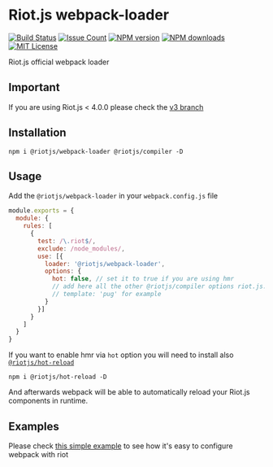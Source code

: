 # Riot.js webpack-loader

[![Build Status][travis-image]][travis-url]
[![Issue Count][codeclimate-image]][codeclimate-url]
[![NPM version][npm-version-image]][npm-url]
[![NPM downloads][npm-downloads-image]][npm-url]
[![MIT License][license-image]][license-url]

Riot.js official webpack loader

## Important

If you are using Riot.js < 4.0.0 please check the [v3 branch](https://github.com/riot/webpack-loader/tree/v3)

## Installation

```shell
npm i @riotjs/webpack-loader @riotjs/compiler -D
```

## Usage

Add the `@riotjs/webpack-loader` in your `webpack.config.js` file
```js
module.exports = {
  module: {
    rules: [
      {
        test: /\.riot$/,
        exclude: /node_modules/,
        use: [{
          loader: '@riotjs/webpack-loader',
          options: {
            hot: false, // set it to true if you are using hmr
            // add here all the other @riotjs/compiler options riot.js.org/compiler
            // template: 'pug' for example
          }
        }]
      }
    ]
  }
}
```

If you want to enable hmr via `hot` option you will need to install also [`@riotjs/hot-reload`](https://www.npmjs.com/package/@riotjs/hot-reload)

```shell
npm i @riotjs/hot-reload -D
```

And afterwards webpack will be able to automatically reload your Riot.js components in runtime.

## Examples

Please check [this simple example](https://github.com/riot/examples/tree/gh-pages/webpack) to see how it's easy to configure webpack with riot

[travis-image]:  https://img.shields.io/travis/riot/webpack-loader.svg?style=flat-square
[travis-url]:    https://travis-ci.org/riot/webpack-loader
[license-image]: https://img.shields.io/badge/license-MIT-000000.svg?style=flat-square
[license-url]:   LICENSE
[npm-version-image]:   https://img.shields.io/npm/v/@riotjs/webpack-loader.svg?style=flat-square
[npm-downloads-image]: https://img.shields.io/npm/dm/@riotjs/webpack-loader.svg?style=flat-square
[npm-url]:             https://npmjs.org/package/@riotjs/webpack-loader
[codeclimate-image]: https://api.codeclimate.com/v1/badges/8c3dc0302a42730e8fba/maintainability
[codeclimate-url]:   https://codeclimate.com/github/riot/webpack-loader/maintainability

